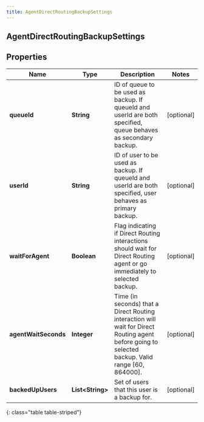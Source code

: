 ```yaml
---
title: AgentDirectRoutingBackupSettings
---
```

## AgentDirectRoutingBackupSettings


## Properties

| Name | Type | Description | Notes |
| ------------ | ------------- | ------------- | ------------- |
| **queueId** | <!----><!---->**String**<!----> | ID of queue to be used as backup. If queueId and userId are both specified, queue behaves as secondary backup. |  [optional] |
| **userId** | <!----><!---->**String**<!----> | ID of user to be used as backup. If queueId and userId are both specified, user behaves as primary backup. |  [optional] |
| **waitForAgent** | <!----><!---->**Boolean**<!----> | Flag indicating if Direct Routing interactions should wait for Direct Routing agent or go immediately to selected backup. |  [optional] |
| **agentWaitSeconds** | <!----><!---->**Integer**<!----> | Time (in seconds) that a Direct Routing interaction will wait for Direct Routing agent before going to selected backup. Valid range [60, 864000]. |  [optional] |
| **backedUpUsers** | <!----><!---->**List&lt;String&gt;**<!----> | Set of users that this user is a backup for. |  [optional] |
{: class="table table-striped"}



